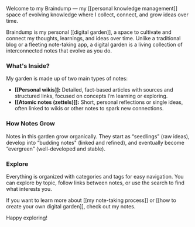 
Welcome to my Braindump — my [[personal knowledge management]] space of evolving knowledge where I collect, connect, and grow ideas over time.

Braindump is my personal [[digital garden]], a space to cultivate and connect my thoughts, learnings, and ideas over time. Unlike a traditional blog or a fleeting note-taking app, a digital garden is a living collection of interconnected notes that evolve as you do.

### What's Inside?

My garden is made up of two main types of notes:
*   **[[Personal wikis]]:** Detailed, fact-based articles with sources and structured links, focused on concepts I’m learning or exploring.
*   **[[Atomic notes (zettels)]]:** Short, personal reflections or single ideas, often linked to wikis or other notes to spark new connections.

### How Notes Grow

Notes in this garden grow organically. They start as “seedlings” (raw ideas), develop into “budding notes" (linked and refined), and eventually become “evergreen” (well-developed and stable).

### Explore

Everything is organized with categories and tags for easy navigation. You can explore by topic, follow links between notes, or use the search to find what interests you.

If you want to learn more about [[my note-taking process]] or [[how to create your own digital garden]], check out my notes.

Happy exploring!
